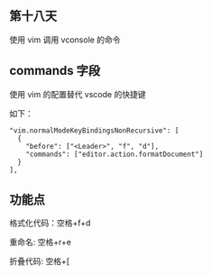 ## 第十八天

使用 vim 调用 vconsole 的命令

## commands 字段

使用 vim 的配置替代 vscode 的快捷键

如下：

```
"vim.normalModeKeyBindingsNonRecursive": [
  {
    "before": ["<Leader>", "f", "d"],
    "commands": ["editor.action.formatDocument"]
  }
],
```

## 功能点

格式化代码：空格+f+d

重命名: 空格+r+e

折叠代码: 空格+[
